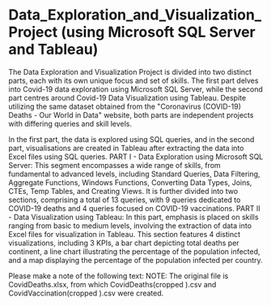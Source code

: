 # Data_Exploration_and_Visualization_Project (using Microsoft SQL Server and Tableau)
The Data Exploration and Visualization Project is divided into two distinct parts, each with its own unique focus and set of skills. The first part delves into Covid-19 data exploration using Microsoft SQL Server, while the second part centres around Covid-19 Data Visualization using Tableau. Despite utilizing the same dataset obtained from the "Coronavirus (COVID-19) Deaths - Our World in Data" website, both parts are independent projects with differing queries and skill levels.

In the first part, the data is explored using SQL queries, and in the second part, visualisations are created in Tableau after extracting the data into Excel files using SQL queries.
PART I - Data Exploration using Microsoft SQL Server:
    This segment encompasses a wide range of skills, from fundamental to advanced levels, including Standard Queries, Data Filtering, Aggregate Functions, Windows Functions,       Converting Data Types, Joins, CTEs, Temp Tables, and Creating Views. It is further divided into two sections, comprising a total of 13 queries, with 9 queries dedicated to     COVID-19 deaths and 4 queries focused on COVID-19 vaccinations.
PART II - Data Visualization using Tableau:
    In this part, emphasis is placed on skills ranging from basic to medium levels, involving the extraction of data into Excel files for visualization in Tableau. This            section features 4 distinct visualizations, including 3 KPIs, a bar chart depicting total deaths per continent, a line chart illustrating the percentage of the population      infected, and a map displaying the percentage of the population infected per country.

Please make a note of the following text:
        NOTE: The original file is CovidDeaths.xlsx, from which CovidDeaths(cropped ).csv and CovidVaccination(cropped ).csv were created.
